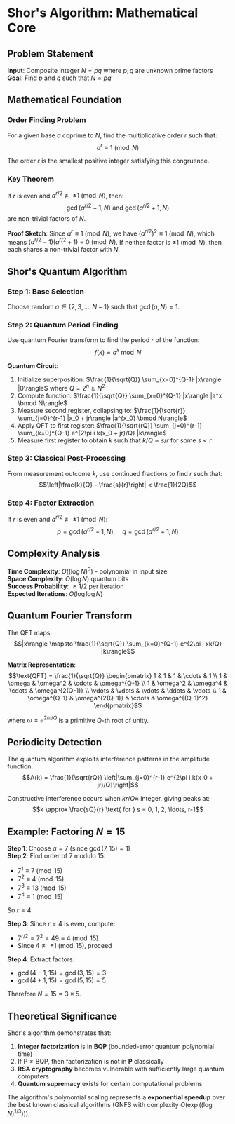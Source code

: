 # Shor's Algorithm: Mathematical Core

## Problem Statement

**Input**: Composite integer $N = pq$ where $p, q$ are unknown prime factors  
**Goal**: Find $p$ and $q$ such that $N = pq$

## Mathematical Foundation

### Order Finding Problem
For a given base $a$ coprime to $N$, find the multiplicative order $r$ such that:
$$a^r \equiv 1 \pmod{N}$$

The order $r$ is the smallest positive integer satisfying this congruence.

### Key Theorem
If $r$ is even and $a^{r/2} \not\equiv \pm 1 \pmod{N}$, then:
$$\gcd(a^{r/2} - 1, N) \text{ and } \gcd(a^{r/2} + 1, N)$$
are non-trivial factors of $N$.

**Proof Sketch**: 
Since $a^r \equiv 1 \pmod{N}$, we have $(a^{r/2})^2 \equiv 1 \pmod{N}$, which means $(a^{r/2} - 1)(a^{r/2} + 1) \equiv 0 \pmod{N}$. If neither factor is $\pm 1 \pmod{N}$, then each shares a non-trivial factor with $N$.

## Shor's Quantum Algorithm

### Step 1: Base Selection
Choose random $a \in \{2, 3, \ldots, N-1\}$ such that $\gcd(a, N) = 1$.

### Step 2: Quantum Period Finding
Use quantum Fourier transform to find the period $r$ of the function:
$$f(x) = a^x \bmod N$$

**Quantum Circuit**:
1. Initialize superposition: $\frac{1}{\sqrt{Q}} \sum_{x=0}^{Q-1} |x\rangle |0\rangle$ where $Q = 2^n \geq N^2$
2. Compute function: $\frac{1}{\sqrt{Q}} \sum_{x=0}^{Q-1} |x\rangle |a^x \bmod N\rangle$
3. Measure second register, collapsing to: $\frac{1}{\sqrt{r}} \sum_{j=0}^{r-1} |x_0 + jr\rangle |a^{x_0} \bmod N\rangle$
4. Apply QFT to first register: $\frac{1}{\sqrt{rQ}} \sum_{j=0}^{r-1} \sum_{k=0}^{Q-1} e^{2\pi i k(x_0 + jr)/Q} |k\rangle$
5. Measure first register to obtain $k$ such that $k/Q \approx s/r$ for some $s < r$

### Step 3: Classical Post-Processing
From measurement outcome $k$, use continued fractions to find $r$ such that:
$$\left|\frac{k}{Q} - \frac{s}{r}\right| < \frac{1}{2Q}$$

### Step 4: Factor Extraction
If $r$ is even and $a^{r/2} \not\equiv \pm 1 \pmod{N}$:
$$p = \gcd(a^{r/2} - 1, N), \quad q = \gcd(a^{r/2} + 1, N)$$

## Complexity Analysis

**Time Complexity**: $O((\log N)^3)$ - polynomial in input size  
**Space Complexity**: $O(\log N)$ quantum bits  
**Success Probability**: $\geq 1/2$ per iteration  
**Expected Iterations**: $O(\log \log N)$

## Quantum Fourier Transform

The QFT maps:
$$|x\rangle \mapsto \frac{1}{\sqrt{Q}} \sum_{k=0}^{Q-1} e^{2\pi i xk/Q} |k\rangle$$

**Matrix Representation**:
$$\text{QFT} = \frac{1}{\sqrt{Q}} \begin{pmatrix}
1 & 1 & 1 & \cdots & 1 \\
1 & \omega & \omega^2 & \cdots & \omega^{Q-1} \\
1 & \omega^2 & \omega^4 & \cdots & \omega^{2(Q-1)} \\
\vdots & \vdots & \vdots & \ddots & \vdots \\
1 & \omega^{Q-1} & \omega^{2(Q-1)} & \cdots & \omega^{(Q-1)^2}
\end{pmatrix}$$

where $\omega = e^{2\pi i/Q}$ is a primitive $Q$-th root of unity.

## Periodicity Detection

The quantum algorithm exploits interference patterns in the amplitude function:
$$A(k) = \frac{1}{\sqrt{rQ}} \left|\sum_{j=0}^{r-1} e^{2\pi i k(x_0 + jr)/Q}\right|$$

Constructive interference occurs when $kr/Q \approx$ integer, giving peaks at:
$$k \approx \frac{sQ}{r} \text{ for } s = 0, 1, 2, \ldots, r-1$$

## Example: Factoring $N = 15$

**Step 1**: Choose $a = 7$ (since $\gcd(7, 15) = 1$)  
**Step 2**: Find order of $7$ modulo $15$:
- $7^1 \equiv 7 \pmod{15}$
- $7^2 \equiv 4 \pmod{15}$  
- $7^3 \equiv 13 \pmod{15}$
- $7^4 \equiv 1 \pmod{15}$

So $r = 4$.

**Step 3**: Since $r = 4$ is even, compute:
- $7^{r/2} = 7^2 = 49 \equiv 4 \pmod{15}$
- Since $4 \not\equiv \pm 1 \pmod{15}$, proceed

**Step 4**: Extract factors:
- $\gcd(4 - 1, 15) = \gcd(3, 15) = 3$
- $\gcd(4 + 1, 15) = \gcd(5, 15) = 5$

Therefore $N = 15 = 3 \times 5$.

## Theoretical Significance

Shor's algorithm demonstrates that:
1. **Integer factorization** is in **BQP** (bounded-error quantum polynomial time)
2. If $\text{P} \neq \text{BQP}$, then factorization is not in **P** classically
3. **RSA cryptography** becomes vulnerable with sufficiently large quantum computers
4. **Quantum supremacy** exists for certain computational problems

The algorithm's polynomial scaling represents a **exponential speedup** over the best known classical algorithms (GNFS with complexity $O(\exp((\log N)^{1/3}))$).
